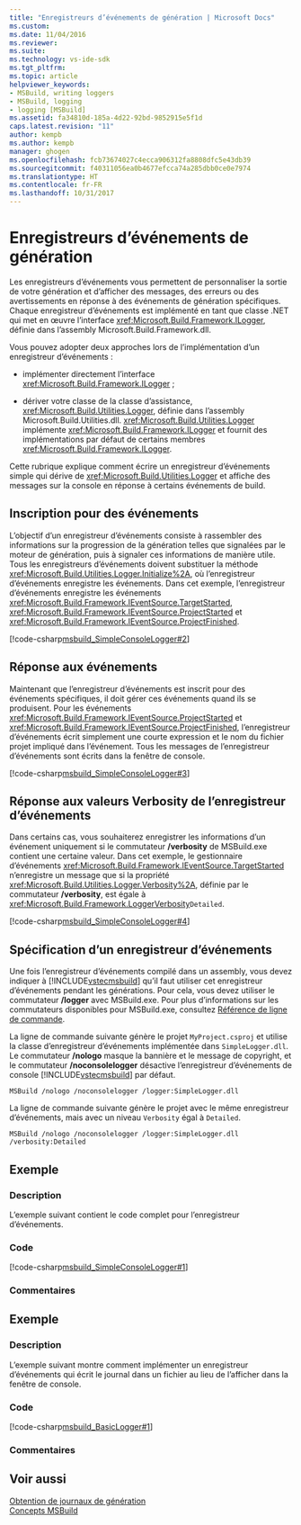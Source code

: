 ```yaml
---
title: "Enregistreurs d’événements de génération | Microsoft Docs"
ms.custom: 
ms.date: 11/04/2016
ms.reviewer: 
ms.suite: 
ms.technology: vs-ide-sdk
ms.tgt_pltfrm: 
ms.topic: article
helpviewer_keywords:
- MSBuild, writing loggers
- MSBuild, logging
- logging [MSBuild]
ms.assetid: fa34810d-185a-4d22-92bd-9852915e5f1d
caps.latest.revision: "11"
author: kempb
ms.author: kempb
manager: ghogen
ms.openlocfilehash: fcb73674027c4ecca906312fa8808dfc5e43db39
ms.sourcegitcommit: f40311056ea0b4677efcca74a285dbb0ce0e7974
ms.translationtype: HT
ms.contentlocale: fr-FR
ms.lasthandoff: 10/31/2017
---
```

# <a name="build-loggers"></a>Enregistreurs d’événements de génération
Les enregistreurs d’événements vous permettent de personnaliser la sortie de votre génération et d’afficher des messages, des erreurs ou des avertissements en réponse à des événements de génération spécifiques. Chaque enregistreur d’événements est implémenté en tant que classe .NET qui met en œuvre l’interface <xref:Microsoft.Build.Framework.ILogger>, définie dans l’assembly Microsoft.Build.Framework.dll.  
  
 Vous pouvez adopter deux approches lors de l’implémentation d’un enregistreur d’événements :  
  
-   implémenter directement l’interface <xref:Microsoft.Build.Framework.ILogger> ;  
  
-   dériver votre classe de la classe d’assistance, <xref:Microsoft.Build.Utilities.Logger>, définie dans l’assembly Microsoft.Build.Utilities.dll. <xref:Microsoft.Build.Utilities.Logger> implémente <xref:Microsoft.Build.Framework.ILogger> et fournit des implémentations par défaut de certains membres <xref:Microsoft.Build.Framework.ILogger>.  
  
 Cette rubrique explique comment écrire un enregistreur d’événements simple qui dérive de <xref:Microsoft.Build.Utilities.Logger> et affiche des messages sur la console en réponse à certains événements de build.  
  
## <a name="registering-for-events"></a>Inscription pour des événements  
 L’objectif d’un enregistreur d’événements consiste à rassembler des informations sur la progression de la génération telles que signalées par le moteur de génération, puis à signaler ces informations de manière utile. Tous les enregistreurs d’événements doivent substituer la méthode <xref:Microsoft.Build.Utilities.Logger.Initialize%2A>, où l’enregistreur d’événements enregistre les événements. Dans cet exemple, l’enregistreur d’événements enregistre les événements <xref:Microsoft.Build.Framework.IEventSource.TargetStarted>, <xref:Microsoft.Build.Framework.IEventSource.ProjectStarted> et <xref:Microsoft.Build.Framework.IEventSource.ProjectFinished>.  
  
 [!code-csharp[msbuild_SimpleConsoleLogger#2](../msbuild/codesnippet/CSharp/build-loggers_1.cs)]  
  
## <a name="responding-to-events"></a>Réponse aux événements  
 Maintenant que l’enregistreur d’événements est inscrit pour des événements spécifiques, il doit gérer ces événements quand ils se produisent. Pour les événements <xref:Microsoft.Build.Framework.IEventSource.ProjectStarted> et <xref:Microsoft.Build.Framework.IEventSource.ProjectFinished>, l’enregistreur d’événements écrit simplement une courte expression et le nom du fichier projet impliqué dans l’événement. Tous les messages de l’enregistreur d’événements sont écrits dans la fenêtre de console.  
  
 [!code-csharp[msbuild_SimpleConsoleLogger#3](../msbuild/codesnippet/CSharp/build-loggers_2.cs)]  
  
## <a name="responding-to-logger-verbosity-values"></a>Réponse aux valeurs Verbosity de l’enregistreur d’événements  
 Dans certains cas, vous souhaiterez enregistrer les informations d’un événement uniquement si le commutateur **/verbosity** de MSBuild.exe contient une certaine valeur. Dans cet exemple, le gestionnaire d’événements <xref:Microsoft.Build.Framework.IEventSource.TargetStarted> n’enregistre un message que si la propriété <xref:Microsoft.Build.Utilities.Logger.Verbosity%2A>, définie par le commutateur **/verbosity**, est égale à <xref:Microsoft.Build.Framework.LoggerVerbosity>`Detailed`.  
  
 [!code-csharp[msbuild_SimpleConsoleLogger#4](../msbuild/codesnippet/CSharp/build-loggers_3.cs)]  
  
## <a name="specifying-a-logger"></a>Spécification d’un enregistreur d’événements  
 Une fois l’enregistreur d’événements compilé dans un assembly, vous devez indiquer à [!INCLUDE[vstecmsbuild](../extensibility/internals/includes/vstecmsbuild_md.md)] qu’il faut utiliser cet enregistreur d’événements pendant les générations. Pour cela, vous devez utiliser le commutateur **/logger** avec MSBuild.exe. Pour plus d’informations sur les commutateurs disponibles pour MSBuild.exe, consultez [Référence de ligne de commande](../msbuild/msbuild-command-line-reference.md).  
  
 La ligne de commande suivante génère le projet `MyProject.csproj` et utilise la classe d’enregistreur d’événements implémentée dans `SimpleLogger.dll`. Le commutateur **/nologo** masque la bannière et le message de copyright, et le commutateur **/noconsolelogger** désactive l’enregistreur d’événements de console [!INCLUDE[vstecmsbuild](../extensibility/internals/includes/vstecmsbuild_md.md)] par défaut.  
  
```  
MSBuild /nologo /noconsolelogger /logger:SimpleLogger.dll  
```  
  
 La ligne de commande suivante génère le projet avec le même enregistreur d’événements, mais avec un niveau `Verbosity` égal à `Detailed`.  
  
```  
MSBuild /nologo /noconsolelogger /logger:SimpleLogger.dll /verbosity:Detailed  
```  
  
## <a name="example"></a>Exemple  
  
### <a name="description"></a>Description  
 L’exemple suivant contient le code complet pour l’enregistreur d’événements.  
  
### <a name="code"></a>Code  
 [!code-csharp[msbuild_SimpleConsoleLogger#1](../msbuild/codesnippet/CSharp/build-loggers_4.cs)]  
  
### <a name="comments"></a>Commentaires  
  
## <a name="example"></a>Exemple  
  
### <a name="description"></a>Description  
 L’exemple suivant montre comment implémenter un enregistreur d’événements qui écrit le journal dans un fichier au lieu de l’afficher dans la fenêtre de console.  
  
### <a name="code"></a>Code  
 [!code-csharp[msbuild_BasicLogger#1](../msbuild/codesnippet/CSharp/build-loggers_5.cs)]  
  
### <a name="comments"></a>Commentaires  
  
## <a name="see-also"></a>Voir aussi  
 [Obtention de journaux de génération](../msbuild/obtaining-build-logs-with-msbuild.md)   
 [Concepts MSBuild](../msbuild/msbuild-concepts.md)